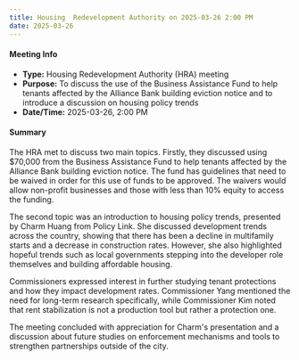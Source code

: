 ```yaml
---
title: Housing  Redevelopment Authority on 2025-03-26 2:00 PM
date: 2025-03-26
---
```

#### Meeting Info
* **Type:** Housing Redevelopment Authority (HRA) meeting
* **Purpose:** To discuss the use of the Business Assistance Fund to help tenants affected by the Alliance Bank building eviction notice and to introduce a discussion on housing policy trends
* **Date/Time:** 2025-03-26, 2:00 PM

#### Summary

The HRA met to discuss two main topics. Firstly, they discussed using $70,000 from the Business Assistance Fund to help tenants affected by the Alliance Bank building eviction notice. The fund has guidelines that need to be waived in order for this use of funds to be approved. The waivers would allow non-profit businesses and those with less than 10% equity to access the funding.

The second topic was an introduction to housing policy trends, presented by Charm Huang from Policy Link. She discussed development trends across the country, showing that there has been a decline in multifamily starts and a decrease in construction rates. However, she also highlighted hopeful trends such as local governments stepping into the developer role themselves and building affordable housing.

Commissioners expressed interest in further studying tenant protections and how they impact development rates. Commissioner Yang mentioned the need for long-term research specifically, while Commissioner Kim noted that rent stabilization is not a production tool but rather a protection one.

The meeting concluded with appreciation for Charm's presentation and a discussion about future studies on enforcement mechanisms and tools to strengthen partnerships outside of the city.

